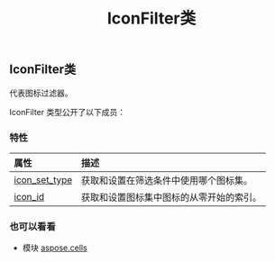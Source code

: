 ﻿---
title: IconFilter类
second_title: Aspose.Cells for Python via .NET API 参考文献
description:
type: docs
weight: 890
url: /zh/python-net/aspose.cells/iconfilter/
is_root: false
---
## IconFilter类
代表图标过滤器。



IconFilter 类型公开了以下成员：

### 特性
|属性|描述|
| :- | :- |
| [icon_set_type](/cells/zh/python-net/aspose.cells/iconfilter/icon_set_type) |获取和设置在筛选条件中使用哪个图标集。|
| [icon_id](/cells/zh/python-net/aspose.cells/iconfilter/icon_id) |获取和设置图标集中图标的从零开始的索引。|



### 也可以看看
* 模块 [aspose.cells](..)
